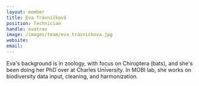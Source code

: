 ```yaml
---
layout: member
title: Eva Trávníčková
position: Technician
handle: evatrav
image: /images/team/eva_travnickova.jpg
website:
email:
---
```


Eva's background is in zoology, with focus on Chiroptera (bats), and she's been doing her PhD over at Charles University. In MOBI lab, she works on biodiversity data input, cleaning, and harmonization.



